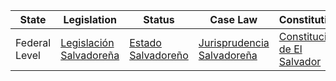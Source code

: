 | State             | Legislation                                                   | Status                                                    | Case Law                                                  | Constitution                                              |
|-------------------|---------------------------------------------------------------|-----------------------------------------------------------|-----------------------------------------------------------|-----------------------------------------------------------|
| Federal Level     | [Legislación Salvadoreña](http://www.elsalvadorley.com/)     | [Estado Salvadoreño](https://www.transparencia.gob.sv/)   | [Jurisprudencia Salvadoreña](http://www.csj.gob.sv/)      | [Constitución de El Salvador](http://www.asamblea.gob.sv/constitucion) |
